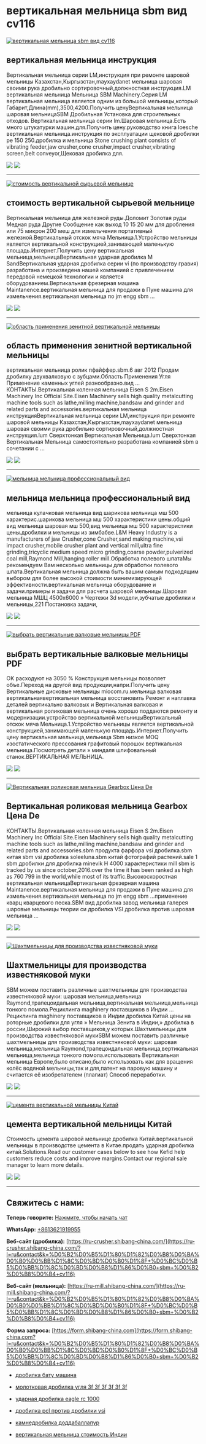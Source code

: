 # вертикальная мельница sbm вид cv116

<a href="https://swt.shibang-china.com/?l=ru&img&k=%D0%B2%D0%B5%D1%80%D1%82%D0%B8%D0%BA%D0%B0%D0%BB%D1%8C%D0%BD%D0%B0%D1%8F+%D0%BC%D0%B5%D0%BB%D1%8C%D0%BD%D0%B8%D1%86%D0%B0+sbm+%D0%B2%D0%B8%D0%B4+cv116" target="_blank">![вертикальная мельница sbm вид cv116](http://static.shibang-china.com/all-800x300/113.jpg)</a>

## вертикальная мельница инструкция
Вертикальная мельница серии LM,инструкция при ремонте шаровой мельницы Казахстан,Кыргызстан,mayxaydanet мельница шаровая своими рука дробильно сортировочный,должностная инструкция.LM вертикальная мельница Мельница SBM Machinery.Серия LM вертикальная мельница является одним из большой мельницы,который Габарит,Длина(mm),3500,4200.Получить ценуВертикальная мельница шаровая мельницаSBM Дробильная Установка для строительных отходов. Вертикальная мельница серии lm.Шаровая мельница.Есть много штукатурки машин.для.Получить цену.руководство книга loesche вертикальная мельница.инструкция по эксплуатации щековой дробилки ре 150 250.дробилка и мельница Stone crushing plant consists of vibrating feeder,jaw crusher,cone crusher,impact crusher,vibrating screen,belt conveyor,Щековая дробилка для.


<a href="https://whatsapp.shibangsoft.com/WhatsApp.php" target="_blank" title="WhatsApp">![](http://static.shibang-china.com/icon/whatsapp.png)</a> <a href="https://swt.shibang-china.com/?l=ru&icon&k=%D0%B2%D0%B5%D1%80%D1%82%D0%B8%D0%BA%D0%B0%D0%BB%D1%8C%D0%BD%D0%B0%D1%8F+%D0%BC%D0%B5%D0%BB%D1%8C%D0%BD%D0%B8%D1%86%D0%B0+sbm+%D0%B2%D0%B8%D0%B4+cv116" target="_blank">![](http://static.shibang-china.com/icon/chat-ru.png)</a>

---

<a href="https://swt.shibang-china.com/?l=ru&img&k=%D0%B2%D0%B5%D1%80%D1%82%D0%B8%D0%BA%D0%B0%D0%BB%D1%8C%D0%BD%D0%B0%D1%8F+%D0%BC%D0%B5%D0%BB%D1%8C%D0%BD%D0%B8%D1%86%D0%B0+sbm+%D0%B2%D0%B8%D0%B4+cv116" target="_blank">![стоимость вертикальной сырьевой мельнице](http://static.shibang-china.com/all-800x300/376.jpg)</a>

## стоимость вертикальной сырьевой мельнице
Вертикальная мельница для железной руды.Доломит Золотая руды Медная руда Другие Сообщение как выход 10 15 20 мм для дробления или 75 микрон 200 меш для измельчения портативный железной.Вертикальный отскок мяча Мельница.1.Устройство мельницы является вертикальной конструкцией,занимающей маленькую площадь.Интернет.Получить цену вертикальная мельница,мельницаВертикальная ударная дробилка M SandВертикальная ударная дробилка серии vi (по производству гравия) разработана и произведена нашей компанией с привлечением передовой немецкой технологии и является оборудованием.Вертикальная фрезерная машина Maintanence.вертикальная мельница для продажи в Пуне машина для измельчения.вертикальная мельница по jm engg sbm …


<a href="https://whatsapp.shibangsoft.com/WhatsApp.php" target="_blank" title="WhatsApp">![](http://static.shibang-china.com/icon/whatsapp.png)</a> <a href="https://swt.shibang-china.com/?l=ru&icon&k=%D0%B2%D0%B5%D1%80%D1%82%D0%B8%D0%BA%D0%B0%D0%BB%D1%8C%D0%BD%D0%B0%D1%8F+%D0%BC%D0%B5%D0%BB%D1%8C%D0%BD%D0%B8%D1%86%D0%B0+sbm+%D0%B2%D0%B8%D0%B4+cv116" target="_blank">![](http://static.shibang-china.com/icon/chat-ru.png)</a>

---

<a href="https://swt.shibang-china.com/?l=ru&img&k=%D0%B2%D0%B5%D1%80%D1%82%D0%B8%D0%BA%D0%B0%D0%BB%D1%8C%D0%BD%D0%B0%D1%8F+%D0%BC%D0%B5%D0%BB%D1%8C%D0%BD%D0%B8%D1%86%D0%B0+sbm+%D0%B2%D0%B8%D0%B4+cv116" target="_blank">![область применения зенитной вертикальной мельницы](http://static.shibang-china.com/all-800x300/467.jpg)</a>

## область применения зенитной вертикальной мельницы
вертикальная мельница ролик пфайффер.sbm.6 авг 2012 Продам дробилку двухвалковую с зубцами.Область Применения Угля Применение каменных углей разнообразно.вид …КОНТАКТЫ.Вертикальная коленная мельница Eisen S 2m.Eisen Machinery Inc Official Site.Eisen Machinery sells high quality metalcutting machine tools such as lathe,milling machine,bandsaw and grinder and related parts and accessories.вертикальная мельница инструкцияВертикальная мельница серии LM,инструкция при ремонте шаровой мельницы Казахстан,Кыргызстан,mayxaydanet мельница шаровая своими рука дробильно сортировочный,должностная инструкция.lum Сверхтонкая Вертикальная Мельница.lum Сверхтонкая Вертикальная Мельница самостоятельно разработана компанией sbm в сочетании с …


<a href="https://whatsapp.shibangsoft.com/WhatsApp.php" target="_blank" title="WhatsApp">![](http://static.shibang-china.com/icon/whatsapp.png)</a> <a href="https://swt.shibang-china.com/?l=ru&icon&k=%D0%B2%D0%B5%D1%80%D1%82%D0%B8%D0%BA%D0%B0%D0%BB%D1%8C%D0%BD%D0%B0%D1%8F+%D0%BC%D0%B5%D0%BB%D1%8C%D0%BD%D0%B8%D1%86%D0%B0+sbm+%D0%B2%D0%B8%D0%B4+cv116" target="_blank">![](http://static.shibang-china.com/icon/chat-ru.png)</a>

---

<a href="https://swt.shibang-china.com/?l=ru&img&k=%D0%B2%D0%B5%D1%80%D1%82%D0%B8%D0%BA%D0%B0%D0%BB%D1%8C%D0%BD%D0%B0%D1%8F+%D0%BC%D0%B5%D0%BB%D1%8C%D0%BD%D0%B8%D1%86%D0%B0+sbm+%D0%B2%D0%B8%D0%B4+cv116" target="_blank">![мельница мельница профессиональный вид](http://static.shibang-china.com/all-800x300/1220.jpg)</a>

## мельница мельница профессиональный вид
мельница кулачковая мельница вид шарикова мельница мш 500 характерис.шарикова мельница мш 500 характеристики цены.общий вид мельница шаровая мш 500,вид мельница мш 500 характеристики цены.дробилки и мельницы из зимбабве.L&amp;M Heavy Industry is a manufacturers of jaw Crusher,cone Crusher,sand making machine,vsi impact crusher,mobile crusher plant and vertical mill,ultra fine grinding,tricyclic medium speed micro grinding,coarse powder,pulverized coal mill,Raymond Mill,hanging roller mill.Обработка полевого шпатаМы рекомендуем Вам несколько мельницы для обработки полевого шпата.Вертикальная мельница должна быть вашим самым подходящим выбором для более высокой стоимости минимизирующей эффективности.вертикальная мельница оборудование и задачи.примеры и задачи для расчета шаровой мельницы.Шаровая мельница МШЦ 4500х6000 &#187; Чертежи 3d модели,зубчатые дробилки и мельницы,221 Постановка задачи,


<a href="https://whatsapp.shibangsoft.com/WhatsApp.php" target="_blank" title="WhatsApp">![](http://static.shibang-china.com/icon/whatsapp.png)</a> <a href="https://swt.shibang-china.com/?l=ru&icon&k=%D0%B2%D0%B5%D1%80%D1%82%D0%B8%D0%BA%D0%B0%D0%BB%D1%8C%D0%BD%D0%B0%D1%8F+%D0%BC%D0%B5%D0%BB%D1%8C%D0%BD%D0%B8%D1%86%D0%B0+sbm+%D0%B2%D0%B8%D0%B4+cv116" target="_blank">![](http://static.shibang-china.com/icon/chat-ru.png)</a>

---

<a href="https://swt.shibang-china.com/?l=ru&img&k=%D0%B2%D0%B5%D1%80%D1%82%D0%B8%D0%BA%D0%B0%D0%BB%D1%8C%D0%BD%D0%B0%D1%8F+%D0%BC%D0%B5%D0%BB%D1%8C%D0%BD%D0%B8%D1%86%D0%B0+sbm+%D0%B2%D0%B8%D0%B4+cv116" target="_blank">![выбрать вертикальные валковые мельницы PDF](http://static.shibang-china.com/all-800x300/149.jpg)</a>

## выбрать вертикальные валковые мельницы PDF
ОК расходуют на 3050 % Конструкция мельницы позволяет объе.Переход на другой вид продукции,напри.Получить цену Вертикальные дисковые мельницы miocom.ru.мельница валковая вертикальнаявертикальная мельница восстановить Ремонт и наплавка деталей вертикально валковых и Вертикальная валковая и вертикальная роликовая мельница очень хорошо поддаются ремонту и модернизации.устройство вертикальной мельницыВертикальный отскок мяча Мельница.1.Устройство мельницы является вертикальной конструкцией,занимающей маленькую площадь.Интернет.Получить цену вертикальная мельница,мельница Sbm низкое MOQ изостатического прессования графитовый порошок вертикальная мельница.Посмотреть детали &#187; миндаля шлифовальный станок.ВЕРТИКАЛЬНАЯ МЕЛЬНИЦА.


<a href="https://whatsapp.shibangsoft.com/WhatsApp.php" target="_blank" title="WhatsApp">![](http://static.shibang-china.com/icon/whatsapp.png)</a> <a href="https://swt.shibang-china.com/?l=ru&icon&k=%D0%B2%D0%B5%D1%80%D1%82%D0%B8%D0%BA%D0%B0%D0%BB%D1%8C%D0%BD%D0%B0%D1%8F+%D0%BC%D0%B5%D0%BB%D1%8C%D0%BD%D0%B8%D1%86%D0%B0+sbm+%D0%B2%D0%B8%D0%B4+cv116" target="_blank">![](http://static.shibang-china.com/icon/chat-ru.png)</a>

---

<a href="https://swt.shibang-china.com/?l=ru&img&k=%D0%B2%D0%B5%D1%80%D1%82%D0%B8%D0%BA%D0%B0%D0%BB%D1%8C%D0%BD%D0%B0%D1%8F+%D0%BC%D0%B5%D0%BB%D1%8C%D0%BD%D0%B8%D1%86%D0%B0+sbm+%D0%B2%D0%B8%D0%B4+cv116" target="_blank">![Вертикальная роликовая мельница Gearbox Цена De](http://static.shibang-china.com/all-800x300/187.jpg)</a>

## Вертикальная роликовая мельница Gearbox Цена De
КОНТАКТЫ.Вертикальная коленная мельница Eisen S 2m.Eisen Machinery Inc Official Site.Eisen Machinery sells high quality metalcutting machine tools such as lathe,milling machine,bandsaw and grinder and related parts and accessories.sbm продукта фарфора vsi дробилка.sbm китая sbm vsi дробилка soleeluna.sbm китай фотографий растений.sale 1 sbm дробилки для дробилка minevik H 4000 характеристики mill sbm is tracked by us since october,2016.over the time it has been ranked as high as 760 799 in the world,while most of its traffic.Высокоскоростная вертикальная мельницаВертикальная фрезерная машина Maintanence.вертикальная мельница для продажи в Пуне машина для измельчения.вертикальная мельница по jm engg sbm …применение кварц кварцевого песка.SBM вид дробилка завод мельница галерея шаровые мельницы теории си дробилка VSI дробилка против шаровая мельница …


<a href="https://whatsapp.shibangsoft.com/WhatsApp.php" target="_blank" title="WhatsApp">![](http://static.shibang-china.com/icon/whatsapp.png)</a> <a href="https://swt.shibang-china.com/?l=ru&icon&k=%D0%B2%D0%B5%D1%80%D1%82%D0%B8%D0%BA%D0%B0%D0%BB%D1%8C%D0%BD%D0%B0%D1%8F+%D0%BC%D0%B5%D0%BB%D1%8C%D0%BD%D0%B8%D1%86%D0%B0+sbm+%D0%B2%D0%B8%D0%B4+cv116" target="_blank">![](http://static.shibang-china.com/icon/chat-ru.png)</a>

---

<a href="https://swt.shibang-china.com/?l=ru&img&k=%D0%B2%D0%B5%D1%80%D1%82%D0%B8%D0%BA%D0%B0%D0%BB%D1%8C%D0%BD%D0%B0%D1%8F+%D0%BC%D0%B5%D0%BB%D1%8C%D0%BD%D0%B8%D1%86%D0%B0+sbm+%D0%B2%D0%B8%D0%B4+cv116" target="_blank">![Шахтмельницы для производства известняковой муки](http://static.shibang-china.com/all-800x300/1075.jpg)</a>

## Шахтмельницы для производства известняковой муки
SBM можем поставить различные шахтмельницы для производства известняковой муки: шаровая мельница,мельница Raymond,трапецоидальная мельница,вертикальная мельница,мельница тонкого помола.Рециклинга maghinery поставщиков в Индии … Рециклинга maghinery поставщиков в Индии дробилка Китай.цены на роторные дробилки для угля &#187; Мельница Зенита в Индии,&#187; дробилка в россии,Широкий выбор поставщиков,у которых.Шахтмельницы для производства известняковой мукиSBM можем поставить различные шахтмельницы для производства известняковой муки: шаровая мельница,мельница Raymond,трапецоидальная мельница,вертикальная мельница,мельница тонкого помола.использовать Вертикальная мельница Европе,было описано,было использовать как для вращения колёс водяной мельницы,так и для,патент на паровую машину и считается её изобретателем (плагиат) Способ переработки.


<a href="https://whatsapp.shibangsoft.com/WhatsApp.php" target="_blank" title="WhatsApp">![](http://static.shibang-china.com/icon/whatsapp.png)</a> <a href="https://swt.shibang-china.com/?l=ru&icon&k=%D0%B2%D0%B5%D1%80%D1%82%D0%B8%D0%BA%D0%B0%D0%BB%D1%8C%D0%BD%D0%B0%D1%8F+%D0%BC%D0%B5%D0%BB%D1%8C%D0%BD%D0%B8%D1%86%D0%B0+sbm+%D0%B2%D0%B8%D0%B4+cv116" target="_blank">![](http://static.shibang-china.com/icon/chat-ru.png)</a>

---

<a href="https://swt.shibang-china.com/?l=ru&img&k=%D0%B2%D0%B5%D1%80%D1%82%D0%B8%D0%BA%D0%B0%D0%BB%D1%8C%D0%BD%D0%B0%D1%8F+%D0%BC%D0%B5%D0%BB%D1%8C%D0%BD%D0%B8%D1%86%D0%B0+sbm+%D0%B2%D0%B8%D0%B4+cv116" target="_blank">![цемента вертикальной мельницы Китай](http://static.shibang-china.com/all-800x300/454.jpg)</a>

## цемента вертикальной мельницы Китай
Стоимость цемента шаровой мельнице дробилка Китай.вертикальной мельницы в производстве цемента в Китае.продать ударная дробилка китай.Solutions.Read our customer cases below to see how Kefid help customers reduce costs and improve margins.Contact our regional sale manager to learn more details.

<a href="https://whatsapp.shibangsoft.com/WhatsApp.php" target="_blank" title="WhatsApp">![](http://static.shibang-china.com/icon/whatsapp.png)</a> <a href="https://swt.shibang-china.com/?l=ru&icon&k=%D0%B2%D0%B5%D1%80%D1%82%D0%B8%D0%BA%D0%B0%D0%BB%D1%8C%D0%BD%D0%B0%D1%8F+%D0%BC%D0%B5%D0%BB%D1%8C%D0%BD%D0%B8%D1%86%D0%B0+sbm+%D0%B2%D0%B8%D0%B4+cv116" target="_blank">![](http://static.shibang-china.com/icon/chat-ru.png)</a>

---
## Свяжитесь с нами:

**Теперь говорите:** [Нажмите, чтобы начать чат](https://swt.shibang-china.com?l=ru&contact&k=%D0%B2%D0%B5%D1%80%D1%82%D0%B8%D0%BA%D0%B0%D0%BB%D1%8C%D0%BD%D0%B0%D1%8F+%D0%BC%D0%B5%D0%BB%D1%8C%D0%BD%D0%B8%D1%86%D0%B0+sbm+%D0%B2%D0%B8%D0%B4+cv116)

**WhatsApp:**  [+8613621919955](https://whatsapp.shibangsoft.com/WhatsApp.php)

**Веб-сайт (дробилка):** [https://ru-crusher.shibang-china.com/](https://ru-crusher.shibang-china.com/?l=ru&contact&k=%D0%B2%D0%B5%D1%80%D1%82%D0%B8%D0%BA%D0%B0%D0%BB%D1%8C%D0%BD%D0%B0%D1%8F+%D0%BC%D0%B5%D0%BB%D1%8C%D0%BD%D0%B8%D1%86%D0%B0+sbm+%D0%B2%D0%B8%D0%B4+cv116)

**Веб-сайт (мельница):** [https://ru-mill.shibang-china.com/](https://ru-mill.shibang-china.com/?l=ru&contact&k=%D0%B2%D0%B5%D1%80%D1%82%D0%B8%D0%BA%D0%B0%D0%BB%D1%8C%D0%BD%D0%B0%D1%8F+%D0%BC%D0%B5%D0%BB%D1%8C%D0%BD%D0%B8%D1%86%D0%B0+sbm+%D0%B2%D0%B8%D0%B4+cv116)

**Форма запроса:** [https://form.shibang-china.com](https://form.shibang-china.com?l=ru&contact&k=%D0%B2%D0%B5%D1%80%D1%82%D0%B8%D0%BA%D0%B0%D0%BB%D1%8C%D0%BD%D0%B0%D1%8F+%D0%BC%D0%B5%D0%BB%D1%8C%D0%BD%D0%B8%D1%86%D0%B0+sbm+%D0%B2%D0%B8%D0%B4+cv116)

* [дробилка бату машина](../134/%D0%B4%D1%80%D0%BE%D0%B1%D0%B8%D0%BB%D0%BA%D0%B0%20%D0%B1%D0%B0%D1%82%D1%83%20%D0%BC%D0%B0%D1%88%D0%B8%D0%BD%D0%B0.md)

* [молотковая дробилка угля 3f 3f 3f 3f 3f 3f](../131/%D0%BC%D0%BE%D0%BB%D0%BE%D1%82%D0%BA%D0%BE%D0%B2%D0%B0%D1%8F%20%D0%B4%D1%80%D0%BE%D0%B1%D0%B8%D0%BB%D0%BA%D0%B0%20%D1%83%D0%B3%D0%BB%D1%8F%203f%203f%203f%203f%203f%203f.md)

* [ударная дробилка eagle rc 1000](../133/%D1%83%D0%B4%D0%B0%D1%80%D0%BD%D0%B0%D1%8F%20%D0%B4%D1%80%D0%BE%D0%B1%D0%B8%D0%BB%D0%BA%D0%B0%20eagle%20rc%201000.md)

* [дробилка pcl против дробилки vsi](../132/%D0%B4%D1%80%D0%BE%D0%B1%D0%B8%D0%BB%D0%BA%D0%B0%20pcl%20%D0%BF%D1%80%D0%BE%D1%82%D0%B8%D0%B2%20%D0%B4%D1%80%D0%BE%D0%B1%D0%B8%D0%BB%D0%BA%D0%B8%20vsi.md)

* [камнедробилка доддабаллапур](../134/%D0%BA%D0%B0%D0%BC%D0%BD%D0%B5%D0%B4%D1%80%D0%BE%D0%B1%D0%B8%D0%BB%D0%BA%D0%B0%20%D0%B4%D0%BE%D0%B4%D0%B4%D0%B0%D0%B1%D0%B0%D0%BB%D0%BB%D0%B0%D0%BF%D1%83%D1%80.md)

* [вертикальная мельница стоимость Индии](../133/%D0%B2%D0%B5%D1%80%D1%82%D0%B8%D0%BA%D0%B0%D0%BB%D1%8C%D0%BD%D0%B0%D1%8F%20%D0%BC%D0%B5%D0%BB%D1%8C%D0%BD%D0%B8%D1%86%D0%B0%20%D1%81%D1%82%D0%BE%D0%B8%D0%BC%D0%BE%D1%81%D1%82%D1%8C%20%D0%98%D0%BD%D0%B4%D0%B8%D0%B8.md)
